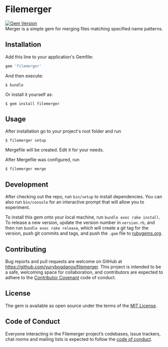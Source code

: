 # Filemerger  

[![Gem Version](https://badge.fury.io/rb/filemerger.svg)](https://badge.fury.io/rb/filemerger)  
Merger is a simple gem for merging files matching specified name patterns.

## Installation

Add this line to your application's Gemfile:

```ruby
gem 'filemerger'
```

And then execute:

    $ bundle

Or install it yourself as:

    $ gem install filemerger

## Usage

After installation go to your project's root folder and run  

    $ filemerger setup  

Mergefile will be created. Edit it for your needs.

After Mergefile was configured, run   

    $ filemerger merge  



## Development

After checking out the repo, run `bin/setup` to install dependencies. You can also run `bin/console` for an interactive prompt that will allow you to experiment.

To install this gem onto your local machine, run `bundle exec rake install`. To release a new version, update the version number in `version.rb`, and then run `bundle exec rake release`, which will create a git tag for the version, push git commits and tags, and push the `.gem` file to [rubygems.org](https://rubygems.org).

## Contributing

Bug reports and pull requests are welcome on GitHub at https://github.com/yurybogdanov/filemerger. This project is intended to be a safe, welcoming space for collaboration, and contributors are expected to adhere to the [Contributor Covenant](http://contributor-covenant.org) code of conduct.

## License

The gem is available as open source under the terms of the [MIT License](https://opensource.org/licenses/MIT).

## Code of Conduct

Everyone interacting in the Filemerger project’s codebases, issue trackers, chat rooms and mailing lists is expected to follow the [code of conduct](https://github.com/yurybogdanov/filemerger/blob/master/CODE_OF_CONDUCT.md).
